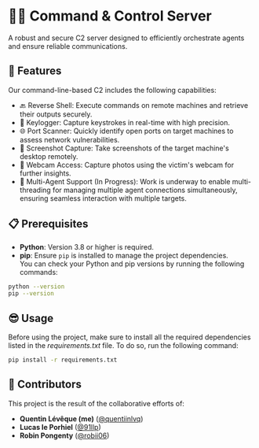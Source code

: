 # 🕵️‍♂️ Command & Control Server  
A robust and secure C2 server designed to efficiently orchestrate agents and ensure reliable communications.

## 🚀 Features
Our command-line-based C2 includes the following capabilities:
- 🔙 Reverse Shell: Execute commands on remote machines and retrieve their outputs securely.
- 🎹 Keylogger: Capture keystrokes in real-time with high precision.
- 🌐 Port Scanner: Quickly identify open ports on target machines to assess network vulnerabilities.
- 📸 Screenshot Capture: Take screenshots of the target machine's desktop remotely.
- 🎥 Webcam Access: Capture photos using the victim's webcam for further insights.
- 🔄 Multi-Agent Support (In Progress): Work is underway to enable multi-threading for managing multiple agent connections simultaneously, ensuring seamless interaction with multiple targets.

## 📋 Prerequisites
- **Python**: Version 3.8 or higher is required.  
- **pip**: Ensure `pip` is installed to manage the project dependencies.  
You can check your Python and pip versions by running the following commands:
```bash
python --version
pip --version
```

## 😎️ Usage
Before using the project, make sure to install all the required dependencies listed in the *requirements.txt* file. To do so, run the following command:
```bash
pip install -r requirements.txt
```

## 👥 Contributors
This project is the result of the collaborative efforts of:
- **Quentin Lévêque (me)** ([@quentiinlvq](https://github.com/quentiinlvq))  
- **Lucas le Porhiel** ([@91llp](https://github.com/91llp))  
- **Robin Pongenty** ([@robii06](https://github.com/robii06))  
